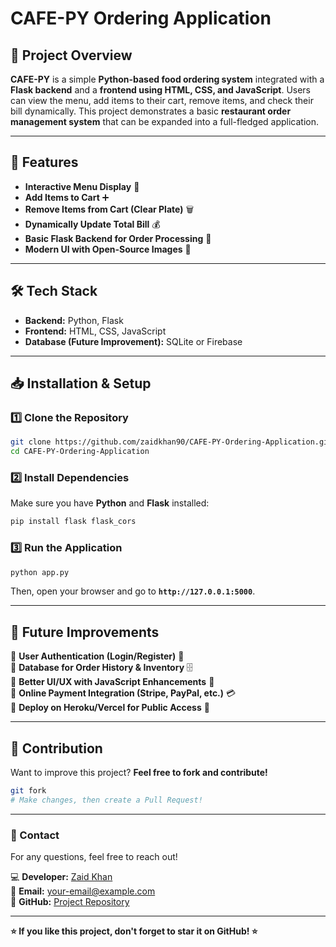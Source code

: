 # CAFE-PY Ordering Application

## 📌 Project Overview
**CAFE-PY** is a simple **Python-based food ordering system** integrated with a **Flask backend** and a **frontend using HTML, CSS, and JavaScript**. Users can view the menu, add items to their cart, remove items, and check their bill dynamically. This project demonstrates a basic **restaurant order management system** that can be expanded into a full-fledged application.

---

## 🚀 Features
- **Interactive Menu Display** 📜
- **Add Items to Cart** ➕
- **Remove Items from Cart (Clear Plate)** 🗑️
- **Dynamically Update Total Bill** 💰
- **Basic Flask Backend for Order Processing** 🔄
- **Modern UI with Open-Source Images** 🎨

---

## 🛠️ Tech Stack
- **Backend:** Python, Flask
- **Frontend:** HTML, CSS, JavaScript
- **Database (Future Improvement):** SQLite or Firebase

---

## 📥 Installation & Setup
### 1️⃣ Clone the Repository
```sh
git clone https://github.com/zaidkhan90/CAFE-PY-Ordering-Application.git
cd CAFE-PY-Ordering-Application
```

### 2️⃣ Install Dependencies
Make sure you have **Python** and **Flask** installed:
```sh
pip install flask flask_cors
```

### 3️⃣ Run the Application
```sh
python app.py
```
Then, open your browser and go to **`http://127.0.0.1:5000`**.

---

## 📌 Future Improvements
🔹 **User Authentication (Login/Register)** 🔑  
🔹 **Database for Order History & Inventory** 🗄️  
🔹 **Better UI/UX with JavaScript Enhancements** 🎨  
🔹 **Online Payment Integration (Stripe, PayPal, etc.)** 💳  
🔹 **Deploy on Heroku/Vercel for Public Access** 🚀  

---

## 🤝 Contribution
Want to improve this project? **Feel free to fork and contribute!**

```sh
git fork
# Make changes, then create a Pull Request!
```

---

### 📧 Contact
For any questions, feel free to reach out!

💻 **Developer:** [Zaid Khan](https://github.com/zaidkhan90)  
📩 **Email:** your-email@example.com  
🚀 **GitHub:** [Project Repository](https://github.com/zaidkhan90/CAFE-PY-Ordering-Application)

---

**⭐ If you like this project, don't forget to star it on GitHub! ⭐**

